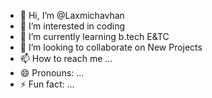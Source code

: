 - 👋 Hi, I’m @Laxmichavhan
- 👀 I’m interested in coding
- 🌱 I’m currently learning b.tech E&TC
- 💞️ I’m looking to collaborate on New Projects
- 📫 How to reach me ...
- 😄 Pronouns: ...
- ⚡ Fun fact: ...

<!---
Laxmi720/Laxmichavhan is a ✨ special ✨ repository because its `README.md` (this file) appears on your GitHub profile.
You can click the Preview link to take a look at your changes.
--->
